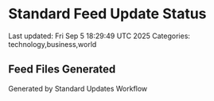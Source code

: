 # Standard Feed Update Status
Last updated: Fri Sep  5 18:29:49 UTC 2025
Categories: technology,business,world

## Feed Files Generated

Generated by Standard Updates Workflow
